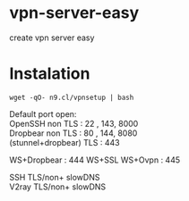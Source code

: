 # vpn-server-easy
create vpn server easy

# Instalation
```console
wget -qO- n9.cl/vpnsetup | bash
```

Default port open:<br>
OpenSSH non TLS : 22 , 143, 8000<br>
Dropbear non TLS : 80 , 144, 8080<br>
(stunnel+dropbear) TLS : 443<br>

WS+Dropbear : 444
WS+SSL
WS+Ovpn : 445

SSH TLS/non+ slowDNS<br>
V2ray TLS/non+ slowDNS<br>

